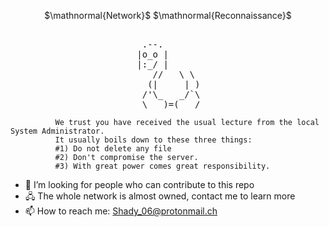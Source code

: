 <p align="center">$\mathnormal{Network}$ $\mathnormal{Reconnaissance}$</p>

<pre>

						 .--.
						|o_o |
						|:_/ |
					       //   \ \
					      (|     | )
					     /'\_   _/`\
					     \___)=(___/
</pre>
```								                            
		  We trust you have received the usual lecture from the local System Administrator.   
		  It usually boils down to these three things:
		  #1) Do not delete any file                                                                
		  #2) Don't compromise the server.               
		  #3) With great power comes great responsibility. 
```

- 🤔 I’m looking for people who can contribute to this repo
- 🖧 The whole network is almost owned, contact me to learn more
- 📫 How to reach me: Shady_06@protonmail.ch
